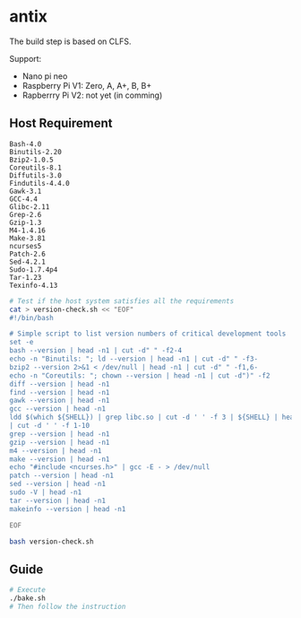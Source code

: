 # antix
The build step is based on CLFS.

Support:
* Nano pi neo
* Raspberry Pi V1: Zero, A, A+, B, B+
* Rapberrry Pi V2: not yet (in comming)

## Host Requirement

    Bash-4.0
    Binutils-2.20
    Bzip2-1.0.5
    Coreutils-8.1
    Diffutils-3.0
    Findutils-4.4.0
    Gawk-3.1
    GCC-4.4
    Glibc-2.11
    Grep-2.6
    Gzip-1.3
    M4-1.4.16
    Make-3.81
    ncurses5
    Patch-2.6
    Sed-4.2.1
    Sudo-1.7.4p4
    Tar-1.23
    Texinfo-4.13
```sh
# Test if the host system satisfies all the requirements
cat > version-check.sh << "EOF"
#!/bin/bash

# Simple script to list version numbers of critical development tools
set -e
bash --version | head -n1 | cut -d" " -f2-4
echo -n "Binutils: "; ld --version | head -n1 | cut -d" " -f3-
bzip2 --version 2>&1 < /dev/null | head -n1 | cut -d" " -f1,6-
echo -n "Coreutils: "; chown --version | head -n1 | cut -d")" -f2
diff --version | head -n1
find --version | head -n1
gawk --version | head -n1
gcc --version | head -n1
ldd $(which ${SHELL}) | grep libc.so | cut -d ' ' -f 3 | ${SHELL} | head -n 1 \
| cut -d ' ' -f 1-10
grep --version | head -n1
gzip --version | head -n1
m4 --version | head -n1
make --version | head -n1
echo "#include <ncurses.h>" | gcc -E - > /dev/null
patch --version | head -n1
sed --version | head -n1
sudo -V | head -n1
tar --version | head -n1
makeinfo --version | head -n1

EOF

bash version-check.sh
```

## Guide
```sh
# Execute
./bake.sh
# Then follow the instruction
```
